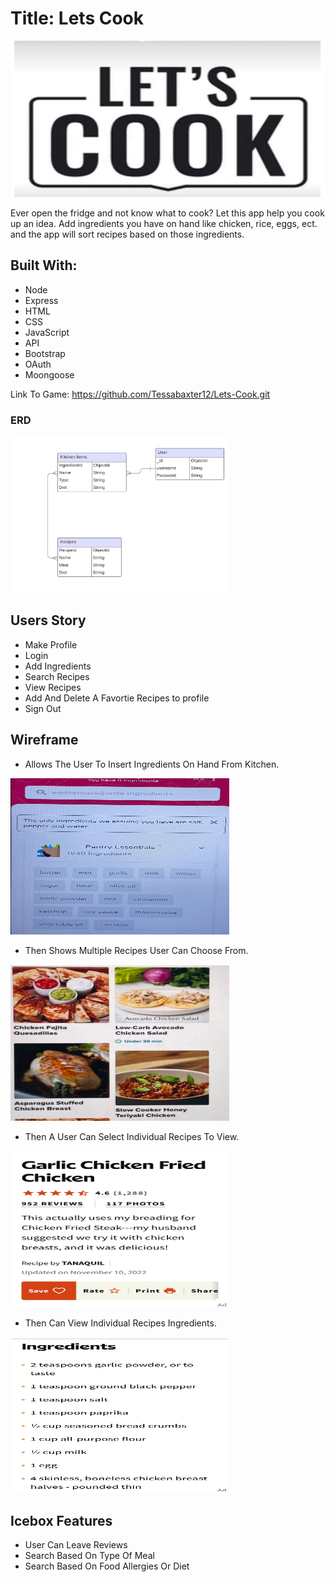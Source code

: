 
# Title: Lets Cook

<img src="images/RecipeLetsCookIcon.jpeg" width="1000" height="250">

Ever open the fridge and not know what to cook? Let this app help you cook up an idea. Add ingredients you have on hand like chicken, rice, eggs, ect. and the app will sort recipes based on those ingredients.

## Built With: 
- Node
- Express
- HTML
- CSS
- JavaScript
- API
- Bootstrap
- OAuth
- Moongoose

Link To Game: https://github.com/Tessabaxter12/Lets-Cook.git

### ERD
<img src="images/ERD.png" width="350" height="250">

## Users Story
- Make Profile
- Login
- Add Ingredients
- Search Recipes
- View Recipes
- Add And Delete A Favortie Recipes to profile
- Sign Out

## Wireframe

- Allows The User To Insert Ingredients On Hand From Kitchen.

<img src="images/KitchenIngredientSearch.jpeg" width="350" height="250">

- Then Shows Multiple Recipes User Can Choose From.

<img src="images/MultipleRecipeView.jpeg" width="350" height="250">

- Then A User Can Select Individual Recipes To View.

<img src="images/ChickenRecipe.jpeg" width="350" height="250">

- Then Can View Individual Recipes Ingredients.

<img src="images/RecipeIngredients.jpeg" width="350" height="250">

## Icebox Features
- User Can Leave Reviews
- Search Based On Type Of Meal
- Search Based On Food Allergies Or Diet